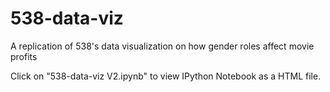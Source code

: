 # 538-data-viz
A replication of 538's data visualization on how gender roles affect movie profits

Click on "538-data-viz V2.ipynb" to view IPython Notebook as a HTML file.
